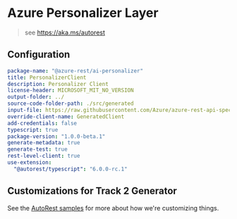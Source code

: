 # Azure Personalizer Layer

> see https://aka.ms/autorest

## Configuration

```yaml
package-name: "@azure-rest/ai-personalizer"
title: PersonalizerClient
description: Personalizer Client
license-header: MICROSOFT_MIT_NO_VERSION
output-folder: ../
source-code-folder-path: ./src/generated
input-file: https://raw.githubusercontent.com/Azure/azure-rest-api-specs/main/specification/cognitiveservices/data-plane/Personalizer/preview/v1.1-preview.3/Personalizer.json
override-client-name: GeneratedClient
add-credentials: false
typescript: true
package-version: "1.0.0-beta.1"
generate-metadata: true
generate-test: true
rest-level-client: true
use-extension:
  "@autorest/typescript": "6.0.0-rc.1"
```

## Customizations for Track 2 Generator

See the [AutoRest samples](https://github.com/Azure/autorest/tree/master/Samples/3b-custom-transformations)
for more about how we're customizing things.
